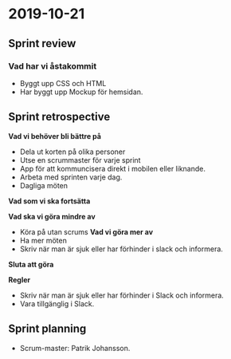 # 2019-10-21

## Sprint review

### Vad har vi åstakommit
- Byggt upp CSS och HTML
- Har byggt upp Mockup för hemsidan.


## Sprint retrospective
**Vad vi behöver bli bättre på**
- Dela ut korten på olika personer 
- Utse en scrummaster för varje sprint
- App för att kommuncisera direkt i mobilen eller liknande.
- Arbeta med sprinten varje dag.
- Dagliga möten

**Vad som vi ska fortsätta**

**Vad ska vi göra mindre av**
- Köra på utan scrums
**Vad vi göra mer av**
- Ha mer möten
- Skriv när man är sjuk eller har förhinder i slack och informera.

**Sluta att göra**


**Regler**
- Skriv när man är sjuk eller har förhinder i Slack och informera.
- Vara tillgänglig i Slack.


## Sprint planning
- Scrum-master: Patrik Johansson.